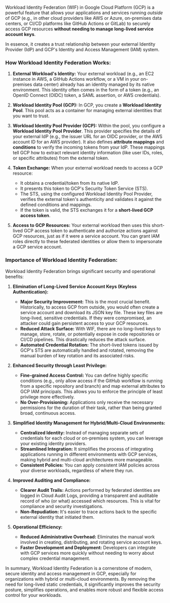 Workload Identity Federation (WIF) in Google Cloud Platform (GCP) is a powerful feature that allows your applications and services running *outside* of GCP (e.g., in other cloud providers like AWS or Azure, on-premises data centers, or CI/CD platforms like GitHub Actions or GitLab) to securely access GCP resources **without needing to manage long-lived service account keys**.

In essence, it creates a trust relationship between your external Identity Provider (IdP) and GCP's Identity and Access Management (IAM) system.

### How Workload Identity Federation Works:

1.  **External Workload's Identity:** Your external workload (e.g., an EC2 instance in AWS, a GitHub Actions workflow, or a VM in your on-premises data center) already has an identity managed by its native environment. This identity often comes in the form of a token (e.g., an OpenID Connect (OIDC) token, a SAML assertion, or AWS credentials).

2.  **Workload Identity Pool (GCP):** In GCP, you create a **Workload Identity Pool**. This pool acts as a container for managing external identities that you want to trust.

3.  **Workload Identity Pool Provider (GCP):** Within the pool, you configure a **Workload Identity Pool Provider**. This provider specifies the details of your external IdP (e.g., the issuer URL for an OIDC provider, or the AWS account ID for an AWS provider). It also defines **attribute mappings** and **conditions** to verify the incoming tokens from your IdP. These mappings tell GCP how to extract relevant identity information (like user IDs, roles, or specific attributes) from the external token.

4.  **Token Exchange:** When your external workload needs to access a GCP resource:
    * It obtains a credential/token from its native IdP.
    * It presents this token to GCP's Security Token Service (STS).
    * The STS, using the configured Workload Identity Pool Provider, verifies the external token's authenticity and validates it against the defined conditions and mappings.
    * If the token is valid, the STS exchanges it for a **short-lived GCP access token**.

5.  **Access to GCP Resources:** Your external workload then uses this short-lived GCP access token to authenticate and authorize actions against GCP resources, just as if it were a service account. You can grant IAM roles directly to these federated identities or allow them to impersonate a GCP service account.

### Importance of Workload Identity Federation:

Workload Identity Federation brings significant security and operational benefits:

1.  **Elimination of Long-Lived Service Account Keys (Keyless Authentication):**
    * **Major Security Improvement:** This is the most crucial benefit. Historically, to access GCP from outside, you would often create a service account and download its JSON key file. These key files are long-lived, sensitive credentials. If they were compromised, an attacker could gain persistent access to your GCP resources.
    * **Reduced Attack Surface:** With WIF, there are no long-lived keys to manage, store, rotate, or potentially expose in code repositories or CI/CD pipelines. This drastically reduces the attack surface.
    * **Automated Credential Rotation:** The short-lived tokens issued by GCP's STS are automatically handled and rotated, removing the manual burden of key rotation and its associated risks.

2.  **Enhanced Security through Least Privilege:**
    * **Fine-grained Access Control:** You can define highly specific conditions (e.g., only allow access if the GitHub workflow is running from a specific repository and branch) and map external attributes to GCP IAM principals. This allows you to enforce the principle of least privilege more effectively.
    * **No Over-Provisioning:** Applications only receive the necessary permissions for the duration of their task, rather than being granted broad, continuous access.

3.  **Simplified Identity Management for Hybrid/Multi-Cloud Environments:**
    * **Centralized Identity:** Instead of managing separate sets of credentials for each cloud or on-premises system, you can leverage your existing identity providers.
    * **Streamlined Integration:** It simplifies the process of integrating applications running in different environments with GCP services, making hybrid and multi-cloud architectures more manageable.
    * **Consistent Policies:** You can apply consistent IAM policies across your diverse workloads, regardless of where they run.

4.  **Improved Auditing and Compliance:**
    * **Clearer Audit Trails:** Actions performed by federated identities are logged in Cloud Audit Logs, providing a transparent and auditable record of who (or what) accessed which resources. This is vital for compliance and security investigations.
    * **Non-Repudiation:** It's easier to trace actions back to the specific external identity that initiated them.

5.  **Operational Efficiency:**
    * **Reduced Administrative Overhead:** Eliminates the manual work involved in creating, distributing, and rotating service account keys.
    * **Faster Development and Deployment:** Developers can integrate with GCP services more quickly without needing to worry about complex credential management.

In summary, Workload Identity Federation is a cornerstone of modern, secure identity and access management in GCP, especially for organizations with hybrid or multi-cloud environments. By removing the need for long-lived static credentials, it significantly improves the security posture, simplifies operations, and enables more robust and flexible access control for your workloads.
